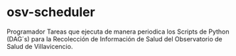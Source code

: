# osv-scheduler
Programador Tareas que ejecuta de manera periodica los Scripts de Python (DAG´s) para la Recolección de Información de Salud del Observatorio de Salud de Villavicencio.
